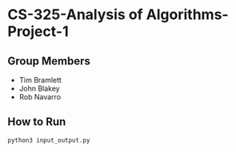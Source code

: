 # CS-325-Analysis of Algorithms- Project-1
## Group Members

- Tim Bramlett
- John Blakey
- Rob Navarro

## How to Run

`python3 input_output.py`